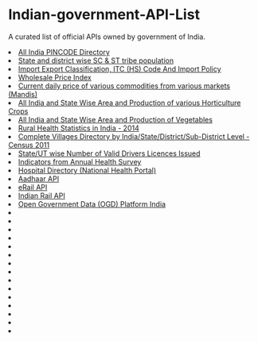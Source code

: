 # Indian-government-API-List
A curated list of official APIs owned by government of India.


<li><a href="https://data.gov.in/catalog/all-india-pincode-directory ">All India PINCODE Directory </a> </li>
<li><a href="https://data.gov.in/catalog/state-and-district-wise-scheduled-caste-and-schedule-tribe-population-each-caste-and-tribe  ">State and district wise SC & ST tribe population  </a> </li>
<li><a href="https://data.gov.in/catalog/import-export-classification-itc-hs-code-and-import-policy  "> Import Export Classification, ITC (HS) Code And Import Policy</a> </li>

<li><a href="https://data.gov.in/catalog/wholesale-price-index-0  ">Wholesale Price Index </a> </li>


<li><a href="https://data.gov.in/catalog/current-daily-price-various-commodities-various-markets-mandis   "> Current daily price of various commodities from various markets (Mandis)</a> </li>
<li><a href="https://data.gov.in/catalog/all-india-and-state-wise-area-and-production-various-horticulture-crops ">All India and State Wise Area and Production of various Horticulture Crops </a> </li>
<li><a href="https://data.gov.in/catalog/all-india-and-state-wise-area-and-production-vegetables   ">All India and State Wise Area and Production of Vegetables </a> </li>
<li><a href="https://data.gov.in/catalog/rural-health-statistics-india-2014  ">Rural Health Statistics in India - 2014 </a> </li>
<li><a href="https://data.gov.in/catalog/complete-villages-directory-indiastatedistrictsub-district-level-census-2011  "> Complete Villages Directory by India/State/District/Sub-District Level - Census 2011</a> </li>
<li><a href="https://data.gov.in/catalog/stateut-wise-number-valid-drivers-licences-issued "> State/UT wise Number of Valid Drivers Licences Issued</a> </li>
<li><a href="https://data.gov.in/catalog/indicators-annual-health-survey  ">Indicators from Annual Health Survey </a> </li>
<li><a href="https://data.gov.in/catalog/hospital-directory-national-health-portal   ">Hospital Directory (National Health Portal) </a> </li>
<li><a href="https://aadhaarapi.com/">Aadhaar API</a> </li>
<li><a href="http://api.erail.in/">eRail API</a> </li>
<li><a href="http://indianrailapi.com/IndianRail/API/">Indian Rail API</a> </li>
<li><a href="https://data.gov.in/ogpl_apis">Open Government Data (OGD) Platform India</a> </li>
<li><a href="   "> </a> </li>
<li><a href="   "> </a> </li>
<li><a href="   "> </a> </li>
<li><a href="   "> </a> </li>
<li><a href="   "> </a> </li>
<li><a href="   "> </a> </li>
<li><a href="   "> </a> </li>
<li><a href="   "> </a> </li>
<li><a href="   "> </a> </li>
<li><a href="   "> </a> </li>
<li><a href="   "> </a> </li>
<li><a href="   "> </a> </li>
<li><a href="   "> </a> </li>
<li><a href="   "> </a> </li>
<li><a href="   "> </a> </li>
